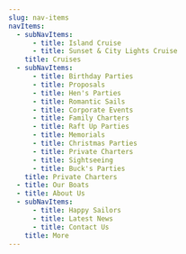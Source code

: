 ```yaml
---
slug: nav-items
navItems:
  - subNavItems:
      - title: Island Cruise
      - title: Sunset & City Lights Cruise
    title: Cruises
  - subNavItems:
      - title: Birthday Parties
      - title: Proposals
      - title: Hen's Parties
      - title: Romantic Sails
      - title: Corporate Events
      - title: Family Charters
      - title: Raft Up Parties
      - title: Memorials
      - title: Christmas Parties
      - title: Private Charters
      - title: Sightseeing
      - title: Buck's Parties
    title: Private Charters
  - title: Our Boats
  - title: About Us
  - subNavItems:
      - title: Happy Sailors
      - title: Latest News
      - title: Contact Us
    title: More
---
```


